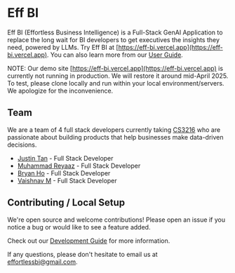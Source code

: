 # Eff BI

Eff BI (Effortless Business Intelligence) is a Full-Stack GenAI Application to replace the long wait for BI developers to get executives the insights they need, powered by LLMs.
Try Eff BI at [https://eff-bi.vercel.app](https://eff-bi.vercel.app). You can also learn more from our [User Guide](https://eff-bi-docs.vercel.app/docs/user/getting-started/setup).

NOTE: Our demo site [https://eff-bi.vercel.app](https://eff-bi.vercel.app) is currently not running in production. We will restore it around mid-April 2025. To test, please clone locally and run within your local environment/servers. We apologize for the inconvenience.

## Team

We are a team of 4 full stack developers currently taking [CS3216](https://cs3216.com) who are passionate about building products that help businesses make data-driven decisions.

- [Justin Tan](https://github.com/jyztintan) - Full Stack Developer
- [Muhammad Reyaaz](https://github.com/ARPspoofing)  - Full Stack Developer 
- [Bryan Ho](https://github.com/bryanhce) - Full Stack Developer
- [Vaishnav M](https://github.com/Vshnv2001) - Full Stack Developer

## Contributing / Local Setup

We're open source and welcome contributions! Please open an issue if you notice a bug or would like to see a feature added.

Check out our [Development Guide](https://eff-bi-docs.vercel.app/docs/developer/contribute) for more information.

If any questions, please don't hesitate to email us at effortlessbi@gmail.com.

